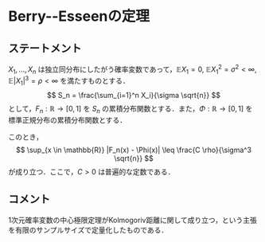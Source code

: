 # Berry--Esseenの定理

## ステートメント

$X_1, \ldots, X_n$ は独立同分布にしたがう確率変数であって，$\mathbb{E} X_1 = 0$, $\mathbb{E} X_1^2 = \sigma^2 < \infty$, $\mathbb{E} |X_1|^3 = \rho < \infty$ を満たすものとする．
$$
S_n = \frac{\sum_{i=1}^n X_i}{\sigma \sqrt{n}}
$$
として，$F_n: \mathbb{R} \to [0, 1]$ を $S_n$ の累積分布関数とする．また，$\Phi: \mathbb{R} \to [0, 1]$ を標準正規分布の累積分布関数とする．

このとき，
$$
\sup_{x \in \mathbb{R}} |F_n(x) - \Phi(x)| \leq \frac{C \rho}{\sigma^3 \sqrt{n}}
$$
が成り立つ．ここで，$C > 0$ は普遍的な定数である．

## コメント

1次元確率変数の中心極限定理がKolmogoriv距離に関して成り立つ，という主張を有限のサンプルサイズで定量化したものである．
